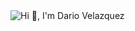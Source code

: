 
<img src="https://user-images.githubusercontent.com/77759094/126938534-bfcd35cd-bb03-428a-812c-ab2ece2e8bcf.gif" alt="Hi 👋, I'm Dario Velazquez" title="Hi 👋, I'm Dario Velazquez"/>
<br /> <br/>

